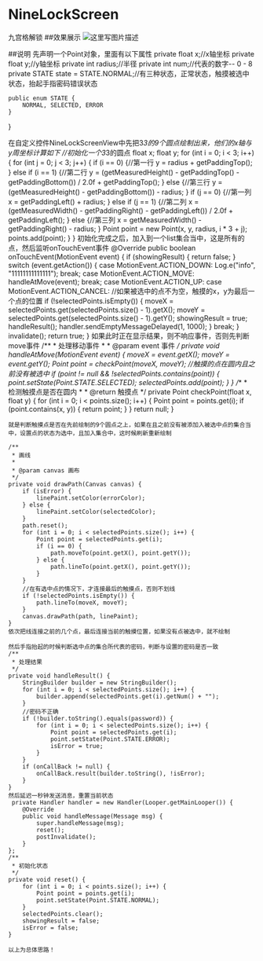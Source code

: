 # NineLockScreen
九宫格解锁
##效果展示
![这里写图片描述](https://github.com/zwb1992/NineLockScreen/blob/master/NineLockScreen/images/ninelockscreen.gif)


##说明
先声明一个Point对象，里面有以下属性
 private float x;//x轴坐标
    private float y;//y轴坐标
    private int radius;//半径
    private int num;//代表的数字--  0 - 8
    private STATE state = STATE.NORMAL;//有三种状态，正常状态，触摸被选中状态，抬起手指密码错误状态

    public enum STATE {
        NORMAL, SELECTED, ERROR
    }
}

在自定义控件NineLockScreenView中先把3*3的9个圆点绘制出来，他们的x轴与y周坐标计算如下
 //初始化一个3*3的圆点
            float x;
            float y;
            for (int i = 0; i < 3; i++) {
                for (int j = 0; j < 3; j++) {
                    if (i == 0) {//第一行
                        y = radius + getPaddingTop();
                    } else if (i == 1) {//第二行
                        y = (getMeasuredHeight() - getPaddingTop() - getPaddingBottom()) / 2.0f + getPaddingTop();
                    } else {//第三行
                        y = (getMeasuredHeight() - getPaddingBottom()) - radius;
                    }
					if (j == 0) {//第一列
                        x = getPaddingLeft() + radius;
                    } else if (j == 1) {//第二列
                        x = (getMeasuredWidth() - getPaddingRight() - getPaddingLeft()) / 2.0f + getPaddingLeft();
                    } else {//第三列
                        x = getMeasuredWidth() - getPaddingRight() - radius;
                    }
                    Point point = new Point(x, y, radius, i * 3 + j);
                    points.add(point);
                }
            }
初始化完成之后，加入到一个list集合当中，这是所有的点，然后监听onTouchEvent事件
 @Override
    public boolean onTouchEvent(MotionEvent event) {
        if (showingResult) {
            return false;
        }
        switch (event.getAction()) {
            case MotionEvent.ACTION_DOWN:
                Log.e("info", "11111111111111");
                break;
            case MotionEvent.ACTION_MOVE:
                handleAtMove(event);
                break;
            case MotionEvent.ACTION_UP:
            case MotionEvent.ACTION_CANCEL:
			//如果被选中的点不为空，触摸的x，y为最后一个点的位置
                if (!selectedPoints.isEmpty()) {
                    moveX = selectedPoints.get(selectedPoints.size() - 1).getX();
                    moveY = selectedPoints.get(selectedPoints.size() - 1).getY();
                    showingResult = true;
                    handleResult();
                    handler.sendEmptyMessageDelayed(1, 1000);
                }
                break;
        }
        invalidate();
        return true;
    }
	如果此时正在显示结果，则不响应事件，否则先判断move事件
	/**
     * 处理移动事件
     *
     * @param event 事件
     */
    private void handleAtMove(MotionEvent event) {
        moveX = event.getX();
        moveY = event.getY();
        Point point = checkPoint(moveX, moveY);
        //触摸的点在圆内且之前没有被选中
        if (point != null && !selectedPoints.contains(point)) {
            point.setState(Point.STATE.SELECTED);
            selectedPoints.add(point);
        }
    }
	/**
     * 检测触摸点是否在圆内
     *
     * @return 触摸点
     */
    private Point checkPoint(float x, float y) {
        for (int i = 0; i < points.size(); i++) {
            Point point = points.get(i);
            if (point.contains(x, y)) {
                return point;
            }
        }
        return null;
    }
	
	就是判断触摸点是否在先前绘制的9个圆点之上，如果在且之前没有被添加入被选中点的集合当中，设置点的状态为选中，且加入集合中，这时候刷新重新绘制
	
	/**
     * 画线
     *
     * @param canvas 画布
     */
    private void drawPath(Canvas canvas) {
        if (isError) {
            linePaint.setColor(errorColor);
        } else {
            linePaint.setColor(selectedColor);
        }
        path.reset();
        for (int i = 0; i < selectedPoints.size(); i++) {
            Point point = selectedPoints.get(i);
            if (i == 0) {
                path.moveTo(point.getX(), point.getY());
            } else {
                path.lineTo(point.getX(), point.getY());
            }
        }
        //在有选中点的情况下，才连接最后的触摸点，否则不划线
        if (!selectedPoints.isEmpty()) {
            path.lineTo(moveX, moveY);
        }
        canvas.drawPath(path, linePaint);
    }
	依次把线连接之前的几个点，最后连接当前的触摸位置，如果没有点被选中，就不绘制
	
	然后手指抬起的时候判断选中点的集合所代表的密码，判断与设置的密码是否一致
	/**
     * 处理结果
     */
    private void handleResult() {
        StringBuilder builder = new StringBuilder();
        for (int i = 0; i < selectedPoints.size(); i++) {
            builder.append(selectedPoints.get(i).getNum() + "");
        }
        //密码不正确
        if (!builder.toString().equals(password)) {
            for (int i = 0; i < selectedPoints.size(); i++) {
                Point point = selectedPoints.get(i);
                point.setState(Point.STATE.ERROR);
                isError = true;
            }
        }
        if (onCallBack != null) {
            onCallBack.result(builder.toString(), !isError);
        }
    }
	然后延迟一秒钟发送消息，重置当前状态
	 private Handler handler = new Handler(Looper.getMainLooper()) {
        @Override
        public void handleMessage(Message msg) {
            super.handleMessage(msg);
            reset();
            postInvalidate();
        }
    };
	/**
     * 初始化状态
     */
    private void reset() {
        for (int i = 0; i < points.size(); i++) {
            Point point = points.get(i);
            point.setState(Point.STATE.NORMAL);
        }
        selectedPoints.clear();
        showingResult = false;
        isError = false;
    }
	
	以上为总体思路！
	
